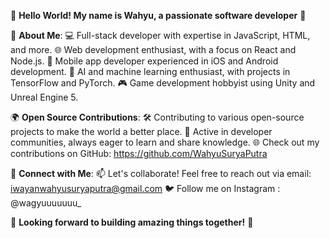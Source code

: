 👋 **Hello World! My name is Wahyu, a passionate software developer** 🚀

🌟 **About Me**:
💻 Full-stack developer with expertise in JavaScript, HTML, and more.
🌐 Web development enthusiast, with a focus on React and Node.js.
📱 Mobile app developer experienced in iOS and Android development.
🤖 AI and machine learning enthusiast, with projects in TensorFlow and PyTorch.
🎮 Game development hobbyist using Unity and Unreal Engine 5.


🌍 **Open Source Contributions**:
🛠️ Contributing to various open-source projects to make the world a better place.
💬 Active in developer communities, always eager to learn and share knowledge.
🌐 Check out my contributions on GitHub: https://github.com/WahyuSuryaPutra


🔗 **Connect with Me**:
📫 Let's collaborate! Feel free to reach out via email: iwayanwahyusuryaputra@gmail.com
🐦 Follow me on Instagram : @wagyuuuuuuu_


🚀 **Looking forward to building amazing things together!** 🚀

